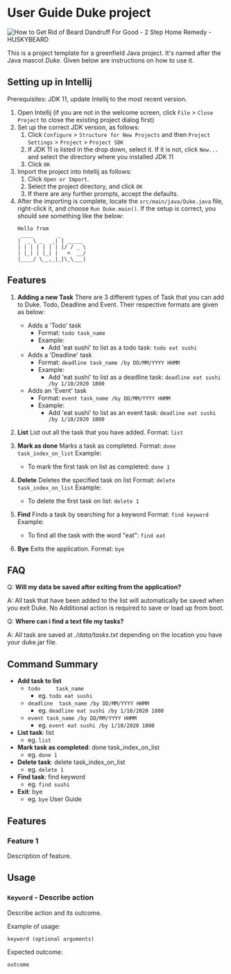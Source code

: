 # User Guide Duke project 

![How to Get Rid of Beard Dandruff For Good - 2 Step Home Remedy - HUSKYBEARD](https://cdn.shopify.com/s/files/1/1590/6373/files/huskybeard_model_large.png?v=1520138981)

This is a project template for a greenfield Java project. It's named after the Java mascot _Duke_. Given below are instructions on how to use it.

## Setting up in Intellij

Prerequisites: JDK 11, update Intellij to the most recent version.

1. Open Intellij (if you are not in the welcome screen, click `File` > `Close Project` to close the existing project dialog first)
1. Set up the correct JDK version, as follows:
   1. Click `Configure` > `Structure for New Projects` and then `Project Settings` > `Project` > `Project SDK`
   1. If JDK 11 is listed in the drop down, select it. If it is not, click `New...` and select the directory where you installed JDK 11
   1. Click `OK`
1. Import the project into Intellij as follows:
   1. Click `Open or Import`.
   1. Select the project directory, and click `OK`
   1. If there are any further prompts, accept the defaults.
1. After the importing is complete, locate the `src/main/java/Duke.java` file, right-click it, and choose `Run Duke.main()`. If the setup is correct, you should see something like the below:
   ```
   Hello from
    ____        _        
   |  _ \ _   _| | _____ 
   | | | | | | | |/ / _ \
   | |_| | |_| |   <  __/
   |____/ \__,_|_|\_\___|
   ```

## Features

1. **Adding a new Task** 
	There are 3 different types of Task that you can add to Duke. Todo, Deadline and Event. Their respective formats are given as below: 
	- Adds a 'Todo' task 
		- Format: `todo task_name`
		- Example: 
			- Add 'eat sushi' to list as a todo task: `todo eat sushi`
	- Adds a 'Deadline' task 
		- Format: `deadline task_name /by DD/MM/YYYY HHMM`
		- Example:
			- Add 'eat sushi' to list as a deadline task: `deadline eat sushi /by 1/10/2020 1800`
	- Adds an 'Event' task
		- Format:  `event task_name /by DD/MM/YYYY HHMM`
		- Example:
			- Add 'eat sushi' to list as an event task: `deadline eat sushi /by 1/10/2020 1800`
		
2. **List** 
	List out all the task that you have added. 
	Format: `list`
3. **Mark as done** 
	Marks a task as completed. 
	Format: `done task_index_on_list`
	Example: 
	- To mark the first task on list as completed: `done 1` 
4. **Delete** 
	Deletes the specified task on list 
	Format: `delete task_index_on_list`
	Example: 
	- To delete the first task on list: `delete 1`
	
5. **Find** 
	Finds a task by searching for a keyword 
	Format: `find keyword` 
	Example:
	- To find all the task with the word "eat": `find eat` 

6. **Bye** 
	Exits the application.
	Format: `bye` 

## FAQ

Q: **Will my data be saved after exiting from the application?** 

A: All task that have been added to the list will automatically be saved when you exit Duke. No Additional action is required to save or load up from boot. 

Q: **Where can i find a text file my tasks?** 

A: All task are saved at *./data/tasks.txt* depending on the location you have your duke.jar file. 

## Command Summary

 - **Add task to list** 
	 - `todo	 task_name` 
		 - eg. `todo eat sushi`
	 - `deadline  task_name /by DD/MM/YYYY HHMM` 
		 - eg. `deadline eat sushi /by 1/10/2020 1800`
	 - `event task_name /by DD/MM/YYYY HHMM` 
		 - eg. `event eat sushi /by 1/10/2020 1800`
 - **List task**: list
	 - eg. `list`
 - **Mark task as completed**: done task_index_on_list 
	 - eg. `done 1`
 - **Delete task**: delete task_index_on_list 
	 - eg. `delete 1`
 - **Find task**: find keyword
	 - eg. `find sushi`
 - **Exit**: bye
	 - eg. `bye`
User Guide

## Features 

### Feature 1 
Description of feature.

## Usage

### `Keyword` - Describe action

Describe action and its outcome.

Example of usage: 

`keyword (optional arguments)`

Expected outcome:

`outcome`
<!--stackedit_data:
eyJoaXN0b3J5IjpbMTYwMjMzMTU5M119
-->